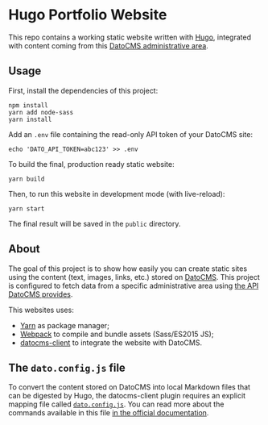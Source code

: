 # Hugo Portfolio Website

This repo contains a working static website written with [Hugo](http://gohugo.io/), integrated with content coming from this [DatoCMS administrative area](https://dashboard.datocms.com/account/sites/template?name=Portfolio&siteId=604).

## Usage

First, install the dependencies of this project:


```
npm install
yarn add node-sass
yarn install
```

Add an `.env` file containing the read-only API token of your DatoCMS site:

```
echo 'DATO_API_TOKEN=abc123' >> .env
```

To build the final, production ready static website:

```
yarn build
```

Then, to run this website in development mode (with live-reload):

```
yarn start
```

The final result will be saved in the `public` directory.

## About

The goal of this project is to show how easily you can create static sites using the content (text, images, links, etc.) stored on [DatoCMS](https://www.datocms.com). This project is configured to fetch data from a specific administrative area using [the API DatoCMS provides](https://docs.datocms.com/api/reference.html).

This websites uses:

* [Yarn](https://yarnpkg.com/) as package manager;
* [Webpack](https://webpack.github.io/) to compile and bundle assets (Sass/ES2015 JS);
* [datocms-client](https://github.com/datocms/js-datocms-client) to integrate the website with DatoCMS.

## The `dato.config.js` file

To convert the content stored on DatoCMS into local Markdown files that can be digested by Hugo, the datocms-client plugin requires an explicit mapping file called [`dato.config.js`](https://github.com/datocms/hugo-portfolio/blob/master/dato.config.js). You can read more about the commands available in this file [in the official documentation](https://docs.datocms.com/hugo/overview.html).


